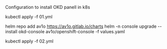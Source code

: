 Configuration to install OKD panell in k8s

kubectl apply -f 01.yml

helm repo add av1o https://av1o.gitlab.io/charts
helm -n console upgrade --install okd-console av1o/openshift-console -f values.yaml

kubectl apply -f 02.yml
